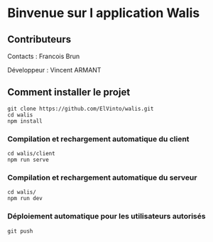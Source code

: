 # Binvenue sur l application Walis

## Contributeurs


Contacts : Francois Brun 


Développeur : Vincent ARMANT 



## Comment installer le projet
```
git clone https://github.com/ElVinto/walis.git
cd walis
npm install
```

### Compilation et rechargement automatique du client
```
cd walis/client
npm run serve
```

### Compilation et rechargement automatique du serveur
```
cd walis/
npm run dev
```

### Déploiement automatique pour les utilisateurs autorisés
```
git push
```